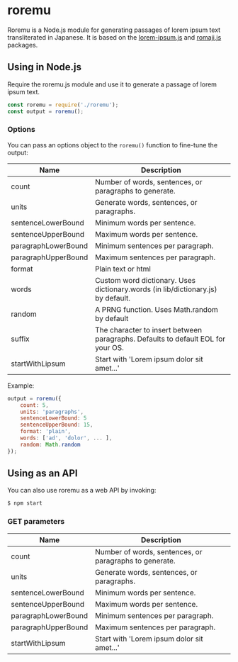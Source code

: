 # roremu

Roremu is a Node.js module for generating passages of lorem ipsum text transliterated in Japanese. It is based on the
[lorem-ipsum.js](https://github.com/knicklabs/lorem-ipsum.js) and [romaji.js](https://github.com/markni/romaji.js)
packages.

## Using in Node.js

Require the roremu.js module and use it to generate a passage of lorem ipsum text.

```javascript
const roremu = require('./roremu');
const output = roremu();
```

### Options

You can pass an options object to the `roremu()` function to fine-tune the output:

| Name                | Description                                                                      |
|---------------------|----------------------------------------------------------------------------------|
| count               | Number of words, sentences, or paragraphs to generate.                           |
| units               | Generate words, sentences, or paragraphs.                                        |
| sentenceLowerBound  | Minimum words per sentence.                                                      |
| sentenceUpperBound  | Maximum words per sentence.                                                      |
| paragraphLowerBound | Minimum sentences per paragraph.                                                 |
| paragraphUpperBound | Maximum sentences per paragraph.                                                 |
| format              | Plain text or html                                                               |
| words               | Custom word dictionary. Uses dictionary.words (in lib/dictionary.js) by default. |
| random              | A PRNG function. Uses Math.random by default                                     |
| suffix              | The character to insert between paragraphs. Defaults to default EOL for your OS. |
| startWithLipsum     | Start with 'Lorem ipsum dolor sit amet...'                                       |

Example:

```javascript
output = roremu({
    count: 5,
    units: 'paragraphs',
    sentenceLowerBound: 5
    sentenceUpperBound: 15,
    format: 'plain',
    words: ['ad', 'dolor', ... ],
    random: Math.random
});
```

## Using as an API

You can also use roremu as a web API by invoking:

```bash
$ npm start
```

### GET parameters

| Name                | Description                                                                      |
|---------------------|----------------------------------------------------------------------------------|
| count               | Number of words, sentences, or paragraphs to generate.                           |
| units               | Generate words, sentences, or paragraphs.                                        |
| sentenceLowerBound  | Minimum words per sentence.                                                      |
| sentenceUpperBound  | Maximum words per sentence.                                                      |
| paragraphLowerBound | Minimum sentences per paragraph.                                                 |
| paragraphUpperBound | Maximum sentences per paragraph.                                                 |
| startWithLipsum     | Start with 'Lorem ipsum dolor sit amet...'                                       |
